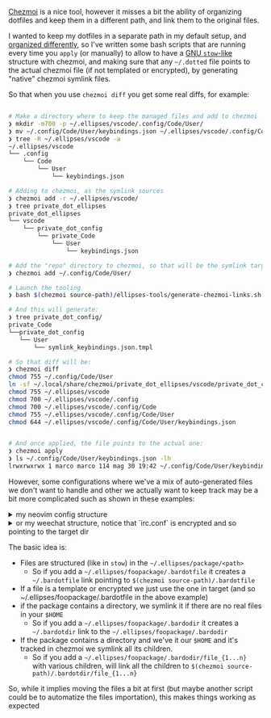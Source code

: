 [Chezmoi](https://github.com/twpayne/chezmoi) is a nice tool, however it misses a bit the ability of organizing dotfiles and keep them in a different path, and link them to the original files.

I wanted to keep my dotfiles in a separate path in my default setup, and [organized differently](https://github.com/3v1n0/ellipses/tree/chezmoi/private_dot_ellipses), so I've written some bash scripts that are running every time you `apply` (or manually) to allow to have a [GNU `stow`-like](https://www.gnu.org/software/stow/) structure with chezmoi, and making sure that any `~/.dotted` file points to the actual chezmoi file (if not templated or encrypted), by generating "native" chezmoi symlink files.

So that when you use `chezmoi diff` you get some real diffs, for example:

```bash

# Make a directory where to keep the managed files and add to chezmoi
❯ mkdir -m700 -p ~/.ellipses/vscode/.config/Code/User/
❯ mv ~/.config/Code/User/keybindings.json ~/.ellipses/vscode/.config/Code/User/
❯ tree -R ~/.ellipses/vscode -a
~/.ellipses/vscode
└── .config
    └── Code
        └── User
            └── keybindings.json

# Adding to chezmoi, as the symlink sources
❯ chezmoi add -r ~/.ellipses/vscode/
❯ tree private_dot_ellipses
private_dot_ellipses
└── vscode
    └── private_dot_config
        └── private_Code
            └── User
                └── keybindings.json

# Add the "repo" directory to chezmoi, so that will be the symlink target dir
❯ chezmoi add ~/.config/Code/User/

# Launch the tooling
❯ bash $(chezmoi source-path)/ellipses-tools/generate-chezmoi-links.sh

# And this will generate:
❯ tree private_dot_config/ 
private_Code
└──private_dot_config
   └── User
       └── symlink_keybindings.json.tmpl

# So that diff will be:
❯ chezmoi diff
chmod 755 ~/.config/Code/User
ln -sf ~/.local/share/chezmoi/private_dot_ellipses/vscode/private_dot_config/private_Code/User/keybindings.json ~/.config/Code/User/keybindings.json
chmod 755 ~/.ellipses/vscode
chmod 700 ~/.ellipses/vscode/.config
chmod 700 ~/.ellipses/vscode/.config/Code
chmod 755 ~/.ellipses/vscode/.config/Code/User
chmod 644 ~/.ellipses/vscode/.config/Code/User/keybindings.json


# And once applied, the file points to the actual one:
❯ chezmoi apply
❯ ls ~/.config/Code/User/keybindings.json -lh 
lrwxrwxrwx 1 marco marco 114 mag 30 19:42 ~/.config/Code/User/keybindings.json -> ~/.local/share/chezmoi/private_dot_ellipses/vscode/private_dot_config/private_Code/User/keybindings.json
```

However, some configurations where we've a mix of auto-generated files we don't want to handle and other we actually want to keep track may be a bit more complicated such as shown in these examples:

<details>
<summary>my neovim config structure</summary>

```
❯ tree -L 2 ~/.ellipses/vim
~/.ellipses/vim
├── .config
│   └── nvim
│       ├── autoload
│       ├── ftplugin
│       ├── init.vim
│       ├── keybindings.vim
│       ├── pack
│       ├── pager.vim
│       ├── plugged
│       ├── theming.vim
│       ├── viminfo
│       └── wildignores.vim
├── .vim
│   ├── autoload
│   │   └── plug.vim
│   ├── init.vim -> ~/.ellipses/vim/.config/nvim/init.vim
│   ├── keybindings.vim -> ~/.ellipses/vim/.config/nvim/keybindings.vim
│   ├── .netrwhist
│   ├── pager.vim -> ~/.ellipses/vim/.config/nvim/pager.vim
│   ├── plugged
│   ├── .stignore
│   ├── theming.vim -> ~/.ellipses/vim/.config/nvim/theming.vim
│   ├── viminfo
│   ├── .viminfo
│   └── wildignores.vim -> ~/.ellipses/vim/.config/nvim/wildignores.vim
└── .vimrc -> .config/nvim/init.vim

# Generating
❯ tree -L 1 ~/.vim
~/.vim
├── autoload
├── init.vim -> ~/.ellipses/vim/.config/nvim/init.vim
├── keybindings.vim -> ~/.ellipses/vim/.config/nvim/keybindings.vim
├── pager.vim -> ~/.ellipses/vim/.config/nvim/pager.vim
├── plugged
├── theming.vim -> ~/.ellipses/vim/.config/nvim/theming.vim
├── viminfo
└── wildignores.vim -> ~/.ellipses/vim/.config/nvim/wildignores.vim

❯ tree -L 1 ~/.config/nvim
~/.config/nvim
├── init.vim -> ~/.local/share/chezmoi/private_dot_ellipses/vim/private_dot_config/private_nvim/init.vim
├── keybindings.vim -> ~/.local/share/chezmoi/private_dot_ellipses/vim/private_dot_config/private_nvim/keybindings.vim
├── pager.vim -> ~/.local/share/chezmoi/private_dot_ellipses/vim/private_dot_config/private_nvim/pager.vim
├── theming.vim -> ~/.local/share/chezmoi/private_dot_ellipses/vim/private_dot_config/private_nvim/theming.vim
└── wildignores.vim -> ~/.local/share/chezmoi/private_dot_ellipses/vim/private_dot_config/private_nvim/wildignores.vim
```
</details>

<details>
<summary>or my weechat structure, notice that `irc.conf` is encrypted and so pointing to the target dir</summary>

```
tree -L 2 ~/.ellipses/weechat ~/.ellipses/weechat/.config -a
~/.ellipses/weechat
├── .config
│   └── weechat
└── data
    ├── .ellipses-ignore
    ├── logs
    ├── urls.log
    ├── weechat.log
    └── xfer
~/.ellipses/weechat/.config
└── weechat
    ├── alias.conf
    ├── aspell.conf
    ├── autosort.conf
    ├── buffer_autoset.conf
    ├── buffers.conf
    ├── buflist.conf
    ├── charset.conf
    ├── colorize_nicks.conf
    ├── exec.conf
    ├── fifo.conf
    ├── fset.conf
    ├── irc.conf
    ├── logger.conf
    ├── logs -> ../../data/logs
    ├── lua
    ├── lua.conf
    ├── perl
    ├── perl.conf
    ├── plugins.conf
    ├── python
    ├── python.conf
    ├── relay.conf
    ├── ruby
    ├── ruby.conf
    ├── script
    ├── script.conf
    ├── sec.conf
    ├── spell.conf
    ├── trigger.conf
    ├── urlgrab.conf
    ├── urls.log -> ../../data/urls.log
    ├── weechat.conf
    ├── weechat.log -> ../../data/weechat.log
    ├── xfer -> ../../data/xfer
    └── xfer.conf

# Generates

❯ tree -L 1 ~/.weechat
~/.weechat
├── alias.conf -> ~/.local/share/chezmoi/private_dot_ellipses/weechat/private_dot_config/private_weechat/private_alias.conf
├── aspell.conf -> ~/.local/share/chezmoi/private_dot_ellipses/weechat/private_dot_config/private_weechat/private_aspell.conf
├── autoset.conf -> ~/.local/share/chezmoi/private_dot_ellipses/weechat/private_dot_config/private_weechat/private_buffer_autoset.conf
├── autosort.conf -> ~/.local/share/chezmoi/private_dot_ellipses/weechat/private_dot_config/private_weechat/private_autosort.conf
├── buffer_autoset.conf
├── buffers.conf -> ~/.local/share/chezmoi/private_dot_ellipses/weechat/private_dot_config/private_weechat/private_buffers.conf
├── buflist.conf -> ~/.local/share/chezmoi/private_dot_ellipses/weechat/private_dot_config/private_weechat/private_buflist.conf
├── charset.conf -> ~/.local/share/chezmoi/private_dot_ellipses/weechat/private_dot_config/private_weechat/private_charset.conf
├── colorize_nicks.conf
├── exec.conf -> ~/.local/share/chezmoi/private_dot_ellipses/weechat/private_dot_config/private_weechat/private_exec.conf
├── fifo.conf -> ~/.local/share/chezmoi/private_dot_ellipses/weechat/private_dot_config/private_weechat/private_fifo.conf
├── fset.conf -> ~/.local/share/chezmoi/private_dot_ellipses/weechat/private_dot_config/private_weechat/private_fset.conf
├── irc.conf -> ~/.ellipses/weechat/.config/weechat/irc.conf
├── logger.conf -> ~/.local/share/chezmoi/private_dot_ellipses/weechat/private_dot_config/private_weechat/private_logger.conf
├── logs -> ~/.ellipses/weechat/.config/weechat/logs
├── lua -> ~/.ellipses/weechat/.config/weechat/lua
├── lua.conf -> ~/.local/share/chezmoi/private_dot_ellipses/weechat/private_dot_config/private_weechat/private_lua.conf
├── nicks.conf -> ~/.local/share/chezmoi/private_dot_ellipses/weechat/private_dot_config/private_weechat/private_colorize_nicks.conf
├── perl -> ~/.ellipses/weechat/.config/weechat/perl
├── perl.conf -> ~/.local/share/chezmoi/private_dot_ellipses/weechat/private_dot_config/private_weechat/private_perl.conf
├── plugins.conf -> ~/.local/share/chezmoi/private_dot_ellipses/weechat/private_dot_config/private_weechat/private_plugins.conf
├── python -> ~/.ellipses/weechat/.config/weechat/python
├── python.conf -> ~/.local/share/chezmoi/private_dot_ellipses/weechat/private_dot_config/private_weechat/private_python.conf
├── relay.conf -> ~/.local/share/chezmoi/private_dot_ellipses/weechat/private_dot_config/private_weechat/private_relay.conf
├── ruby -> ~/.ellipses/weechat/.config/weechat/ruby
├── ruby.conf -> ~/.local/share/chezmoi/private_dot_ellipses/weechat/private_dot_config/private_weechat/private_ruby.conf
├── script -> ~/.ellipses/weechat/.config/weechat/script
├── script.conf -> ~/.local/share/chezmoi/private_dot_ellipses/weechat/private_dot_config/private_weechat/private_script.conf
├── sec.conf -> ~/.local/share/chezmoi/private_dot_ellipses/weechat/private_dot_config/private_weechat/private_sec.conf
├── spell.conf -> ~/.local/share/chezmoi/private_dot_ellipses/weechat/private_dot_config/private_weechat/private_spell.conf
├── trigger.conf -> ~/.local/share/chezmoi/private_dot_ellipses/weechat/private_dot_config/private_weechat/private_trigger.conf
├── urlgrab.conf -> ~/.local/share/chezmoi/private_dot_ellipses/weechat/private_dot_config/private_weechat/private_urlgrab.conf
├── urls.log -> ~/.ellipses/weechat/.config/weechat/urls.log
├── weechat.conf -> ~/.local/share/chezmoi/private_dot_ellipses/weechat/private_dot_config/private_weechat/private_weechat.conf
├── weechat_fifo
├── weechat.log -> ~/.ellipses/weechat/.config/weechat/weechat.log
├── xfer -> ~/.ellipses/weechat/.config/weechat/xfer
└── xfer.conf -> ~/.local/share/chezmoi/private_dot_ellipses/weechat/private_dot_config/private_weechat/private_xfer.conf
```
</details>

The basic idea is:
 - Files are structured (like in `stow`) in the `~/.ellipses/package/<path>`
      -  So if you add a `~/.ellipses/foopackage/.bardotfile`  it creates a `~/.bardotfile` link pointing to `$(chezmoi source-path)/.bardotfile`
 - If a file is a template or encrypted we just use the one in target (and so ~/.ellipses/foopackage/.bardotfile in the above example)
 - if the package contains a directory, we symlink it if there are no real files in your `$HOME`
   -  So if you add a `~/.ellipses/foopackage/.bardodir` it creates a `~/.bardotdir` link to the `~/.ellipses/foopackage/.bardodir`
- If the package contains a directory and we've it our `$HOME` and it's tracked in chezmoi we symlink all its children.
   -  So if you add a `~/.ellipses/foopackage/.bardodir/file_{1...n}` with various children, will link all the children to `$(chezmoi source-path)/.bardotdir/file_{1...n}`

So, while it implies moving the files a bit at first (but maybe another script could be to automatize the files importation), this makes things working as expected
